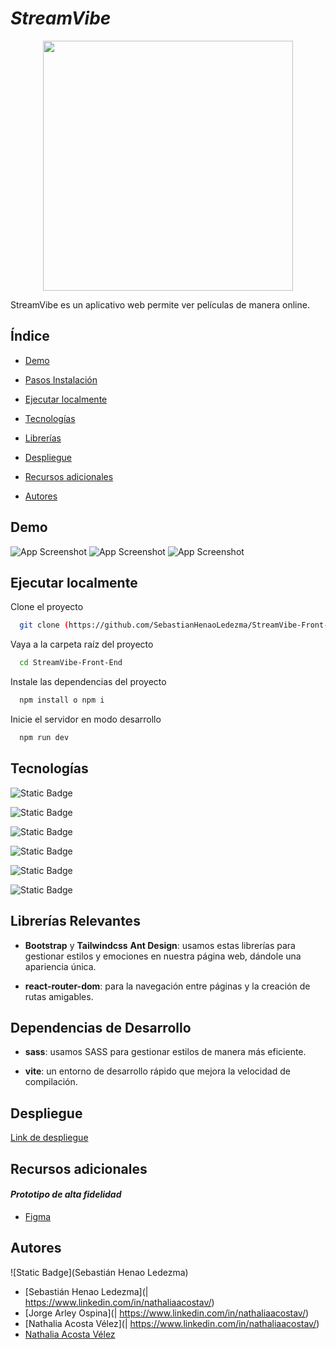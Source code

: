 # ***_StreamVibe_***
<p align="center">
<img align="center" width="400px" src="[https://res.cloudinary.com/dhhyc88td/image/upload/v1716765884/Sin_t%C3%ADtulo_Post_en_Instagram_bbkjqf.png]">
</p>

StreamVibe es un aplicativo web permite ver películas de manera online.

## Índice
- [Demo](#demo)

- [Pasos Instalación](#pasos-instalación)
- [Ejecutar localmente](#ejecutar-localmente)
- [Tecnologías](#tecnologías)
- [Librerías](#librerías)
- [Despliegue](#despliegue)
- [Recursos adicionales](#recursos-adicionales)
- [Autores](#autores)

## Demo
![App Screenshot]()
![App Screenshot]()
![App Screenshot]()


## Ejecutar localmente

Clone el proyecto

```bash
  git clone (https://github.com/SebastianHenaoLedezma/StreamVibe-Front-End.git)
```

Vaya a la carpeta raíz del proyecto

```bash
  cd StreamVibe-Front-End
```

Instale las dependencias del proyecto

```bash
  npm install o npm i
```

Inicie el servidor en modo desarrollo

```bash
  npm run dev
```

## Tecnologías 

![Static Badge](https://img.shields.io/badge/React-%2300D1F7?style=for-the-badge&logo=react&logoColor=%2300D1F7&color=%23133F43)

![Static Badge](https://img.shields.io/badge/Redux-%237248B6?style=for-the-badge&logo=redux&logoColor=white&color=%237248B6)

![Static Badge](https://img.shields.io/badge/Firebase-%23FFCC30?style=for-the-badge&logo=firebase&logoColor=%23F69219&color=%23FFCC30)

![Static Badge](https://img.shields.io/badge/Sass-%23C66394?style=for-the-badge&logo=sass&logoColor=white&color=%23C66394)

![Static Badge](https://img.shields.io/badge/Tailwind-%23334155?style=for-the-badge&logo=tailwind&logoColor=%2338BDF8&color=%23334155)

![Static Badge](https://img.shields.io/badge/AntD-%23334155?style=for-the-badge&logo=ant%20design&logoColor=white&color=%23177DFE)

## Librerías Relevantes

- **Bootstrap** y **Tailwindcss** **Ant Design**: usamos estas librerías para gestionar estilos y emociones en nuestra página web, dándole una apariencia única.

- **react-router-dom**: para la navegación entre páginas y la creación de rutas amigables.


## Dependencias de Desarrollo

- **sass**: usamos SASS para gestionar estilos de manera más eficiente.

- **vite**: un entorno de desarrollo rápido que mejora la velocidad de compilación.

## Despliegue

[Link de despliegue]()

## Recursos adicionales
#### _Prototipo de alta fidelidad_

- [Figma]()


## Autores

![Static Badge](Sebastián Henao Ledezma)

- [Sebastián Henao Ledezma](| https://www.linkedin.com/in/nathaliaacostav/)
- [Jorge Arley Ospina](| https://www.linkedin.com/in/nathaliaacostav/)
- [Nathalia Acosta Vélez](| https://www.linkedin.com/in/nathaliaacostav/)
- [Nathalia Acosta Vélez](https://www.linkedin.com/in/nathaliaacostav/)

